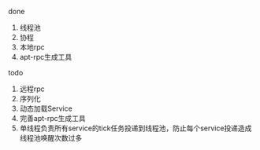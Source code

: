 done
1. 线程池
2. 协程
3. 本地rpc
4. apt-rpc生成工具

   
todo
1. 远程rpc
2. 序列化
3. 动态加载Service
4. 完善apt-rpc生成工具
5. 单线程负责所有service的tick任务投递到线程池，防止每个service投递造成线程池唤醒次数过多
